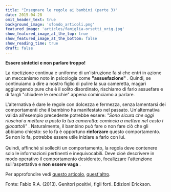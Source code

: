 ```yaml
---
title: "Insegnare le regole ai bambini (parte 3)"
date: 2015-04-28
omit_header_text: true
background_image: 'sfondo_articoli.png'
featured_image: 'articles/famiglia-orsetti_orig.jpg'
show_featured_image_at_the_top: true
show_featured_image_at_the_bottom: false
show_reading_time: true
draft: false
---
```


**Essere sintetici e non parlare troppo!**  
  
La ripetizione continua e uniforme di un'istruzione fa sì che entri in azione
un meccanismo noto in psicologia come **"assuefazione"** . Quindi, se
continuiamo a dire a nostro figlio di pulire la sua cameretta, magari
aggiungendo pure che è il solito disordinato, rischiamo di farlo assuefare e
di fargli "chiudere le orecchie" appena cominciamo a parlare.  
  
L'alternativa è dare le regole con dolcezza e fermezza, senza lamentarsi dei
comportamenti che il bambino ha manifestato nel passato. Un'alternativa valida
all'esempio precedente potrebbe essere: _"Sono sicura che oggi riuscirai a
mettere a posto la tua cameretta: comincia a mettere nel cesto i giocattoli"_
. Naturalmente, il bambino può fare o non fare ciò che gli abbiamo chiesto: se
lo fa è opportuno **rinforzare** questo comportamento. Se non lo fa, potrebbe
essere utile iniziare a farlo con lui.  
​  
Quindi, affinché si solleciti un comportamento, la regola deve contenere solo
le informazioni pertinenti e inequivocabili. Deve cioè descrivere in modo
operativo il comportamento desiderato, focalizzare l'attenzione
sull'aspettativa e **non essere vaga** .  
  
Per approfondire vedi [questo articolo](/blog/perche-e-cosi-difficile-insegnare-le-regole-ai-bambini-parte-1), [quest'altro](/blog/insegnare-le-regole-ai-bambini-parte-2).
  
Fonte: Fabio R.A. (2013). Genitori positivi, figli forti. Edizioni Erickson.
